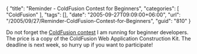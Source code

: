 {
	"title": "Reminder - ColdFusion Contest for Beginners",
	"categories": [
		"ColdFusion"
	],
	"tags": [],
	"date": "2005-09-27T09:09:00+06:00",
	"url": "/2005/09/27/Reminder-ColdFusion-Contest-for-Beginners",
	"guid": "810"
}

Do not forget the <a href="http://ray.camdenfamily.com/index.cfm/2005/9/20/Contest-Shall-We-Play-a-Game">ColdFusion contest</a> I am running for beginner developers. The price is a copy of the ColdFusion Web Application Construction Kit. The deadline is next week, so hurry up if you want to participate!